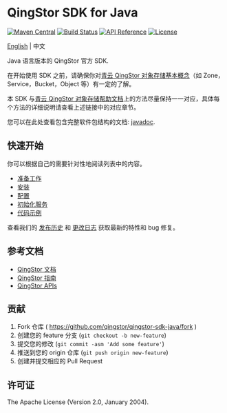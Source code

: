 # QingStor SDK for Java

[![Maven Central](https://maven-badges.herokuapp.com/maven-central/com.yunify/qingstor.sdk.java/badge.svg)](https://maven-badges.herokuapp.com/maven-central/com.yunify/qingstor.sdk.java/)
[![Build Status](https://travis-ci.org/yunify/qingstor-sdk-java.svg?branch=master)](https://travis-ci.org/yunify/qingstor-sdk-java)
[![API Reference](http://img.shields.io/badge/api-reference-green.svg)](http://docs.qingcloud.com)
[![License](http://img.shields.io/badge/license-apache%20v2-blue.svg)](https://github.com/yunify/qingstor-sdk-Java/blob/master/LICENSE)

[English](README.md) | 中文

Java 语言版本的 QingStor 官方 SDK.

在开始使用 SDK 之前，请确保你对[青云 QingStor 对象存储基本概念](https://docs.qingcloud.com/qingstor/api/common/overview.html)（如 Zone，Service，Bucket，Object 等）有一定的了解。

本 SDK 与[青云 QingStor 对象存储帮助文档](https://docs.qingcloud.com/qingstor/api/)上的方法尽量保持一一对应，具体每个方法的详细说明请查看上述链接中的对应章节。

您可以在此处查看包含完整软件包结构的文档: [javadoc](https://javadoc.io/doc/com.yunify/qingstor.sdk.java).

## 快速开始

你可以根据自己的需要针对性地阅读列表中的内容。

- [准备工作](./docs/prepare_zh-CN.md)
- [安装](./docs/install_zh-CN.md)
- [配置](./docs/config_zh-CN.md)
- [初始化服务](./docs/service_zh-CN.md)
- [代码示例](./docs/examples_zh-CN.md)

查看我们的 [发布历史](https://github.com/qingstor/qingstor-sdk-java/releases) 和 [更改日志](./CHANGELOG.md) 获取最新的特性和 bug 修复。

## 参考文档

- [QingStor 文档](https://docs.qingcloud.com/qingstor/index.html)
- [QingStor 指南](https://docs.qingcloud.com/qingstor/guide/index.html)
- [QingStor APIs](https://docs.qingcloud.com/qingstor/api/index.html)

## 贡献

1. Fork 仓库 ( https://github.com/qingstor/qingstor-sdk-java/fork )
2. 创建您的 feature 分支 (`git checkout -b new-feature`)
3. 提交您的修改 (`git commit -asm 'Add some feature'`)
4. 推送到您的 origin 仓库 (`git push origin new-feature`)
5. 创建并提交相应的 Pull Request

## 许可证

The Apache License (Version 2.0, January 2004).
